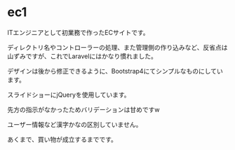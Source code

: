 # ec1

ITエンジニアとして初業務で作ったECサイトです。

ディレクトリ名やコントローラーの処理、また管理側の作り込みなど、反省点は山ずみですが、これでLaravelにはかなり慣れました。

デザインは後から修正できるように、Bootstrap4にてシンプルなものにしています。

スライドショーにjQueryを使用しています。

先方の指示がなかったためバリデーションは甘めですw

ユーザー情報など漢字かなの区別していません。

あくまで、買い物が成立するまでです。
